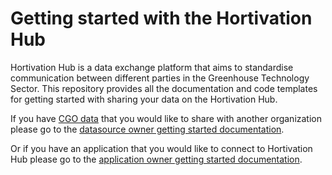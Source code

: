 # Getting started with the Hortivation Hub
Hortivation Hub is a data exchange platform that aims to standardise communication
between different parties in the Greenhouse Technology Sector. This repository provides 
all the documentation and code templates for getting started with sharing your data on 
the Hortivation Hub.

If you have [CGO data](https://gitlab.com/ddings/common-greenhouse-ontology/-/tree/main/) 
that you would like to share with another organization please go to the 
[datasource owner getting started documentation](https://github.com/Hortivation/getting-started/tree/master/datasource_owners).

Or if you have an application that you would like to connect to Hortivation Hub please go
to the [application owner getting started documentation](https://github.com/Hortivation/getting-started/tree/master/application_owners).

